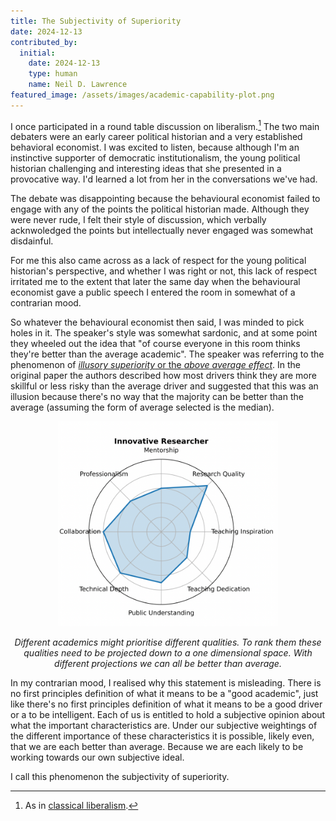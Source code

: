 ```yaml
---
title: The Subjectivity of Superiority
date: 2024-12-13
contributed_by:
  initial:
    date: 2024-12-13
    type: human
    name: Neil D. Lawrence
featured_image: /assets/images/academic-capability-plot.png
---
```


I once participated in a round table discussion on liberalism.[^1] The two main debaters were an early career political historian and a very established behavioral economist. I was excited to listen, because although I'm an instinctive supporter of democratic institutionalism, the young political historian challenging and interesting ideas that she presented in a provocative way. I'd learned a lot from her in the conversations we've had.

[^1]: As in [classical liberalism](https://en.wikipedia.org/wiki/Classical_liberalism). 

The debate was disappointing because the behavioural economist failed to engage with any of the points the political historian made. Although they were never rude, I felt their style of discussion, which verbally acknwoledged the points but intellectually never engaged was somewhat disdainful. 

For me this also came across as a lack of respect for the young political historian's perspective, and whether I was right or not, this lack of respect irritated me to the extent that later the same day when the behavioural economist gave a public speech I entered the room in somewhat of a contrarian mood. 

So whatever the behavioural economist then said, I was minded to pick holes in it. The speaker's style was somewhat sardonic, and at some point they wheeled out the idea that "of course everyone in this room thinks they're better than the average academic". The speaker was referring to the phenomenon of [*illusory superiority* or the *above average effect*](/bibliography/are-we-all-less-risky-and-skillful-than-our-fellow-drivers/). In the original paper the authors described how most drivers think they are more skillful or less risky than the average driver and suggested that this was an illusion because there's no way that the majority can be better than the average (assuming the form of average selected is the median).

<center>
<img src="/assets/images/academic-capability-plot.png" alt="There are many criteria under which an academic could be judged" width="70%">

<i>Different academics might prioritise different qualities. To rank them these qualities need to be projected down to a one dimensional space. With different projections we can all be better than average.</i>
</center>

In my contrarian mood, I realised why this statement is misleading. There is no first principles definition of what it means to be a "good academic", just like there's no first principles definition of what it means to be a good driver or a to be intelligent. Each of us is entitled to hold a subjective opinion about what the important characteristics are. Under our subjective weightings of the different importance of these characteristics it is possible, likely even, that we are each better than average. Because we are each likely to be working towards our own subjective ideal. 

I call this phenomenon the subjectivity of superiority.
